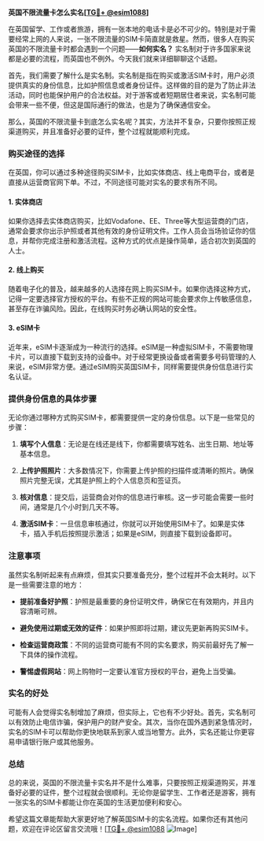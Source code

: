 **英国不限流量卡怎么实名[[TG💪+ @esim1088](https://t.me/s/esim1088)]**

在英国留学、工作或者旅游，拥有一张本地的电话卡是必不可少的。特别是对于需要经常上网的人来说，一张不限流量的SIM卡简直就是救星。然而，很多人在购买英国的不限流量卡时都会遇到一个问题——**如何实名？** 实名制对于许多国家来说都是必要的流程，而英国也不例外。今天我们就来详细聊聊这个话题。

首先，我们需要了解什么是实名制。实名制是指在购买或激活SIM卡时，用户必须提供真实的身份信息，比如护照信息或者身份证件。这样做的目的是为了防止非法活动，同时也能保护用户的合法权益。对于游客或者短期居住者来说，实名制可能会带来一些不便，但这是国际通行的做法，也是为了确保通信安全。

那么，英国的不限流量卡到底怎么实名呢？其实，方法并不复杂，只要你按照正规渠道购买，并且准备好必要的证件，整个过程就能顺利完成。

### 购买途径的选择

在英国，你可以通过多种途径购买SIM卡，比如实体商店、线上电商平台，或者是直接从运营商官网下单。不过，不同途径可能对实名的要求有所不同。

#### 1. **实体商店**
如果你选择去实体商店购买，比如Vodafone、EE、Three等大型运营商的门店，通常会要求你出示护照或者其他有效的身份证明文件。工作人员会当场验证你的信息，并帮你完成注册和激活流程。这种方式的优点是操作简单，适合初次到英国的人士。

#### 2. **线上购买**
随着电子化的普及，越来越多的人选择在网上购买SIM卡。如果你选择这种方式，记得一定要选择官方授权的平台。有些不正规的网站可能会要求你上传敏感信息，甚至存在诈骗风险。因此，在线购买时务必确认网站的安全性。

#### 3. **eSIM卡**
近年来，eSIM卡逐渐成为一种流行的选择。eSIM是一种虚拟SIM卡，不需要物理卡片，可以直接下载到支持的设备中。对于经常更换设备或者需要多号码管理的人来说，eSIM非常方便。通过eSIM购买英国SIM卡，同样需要提供身份信息进行实名认证。

### 提供身份信息的具体步骤

无论你通过哪种方式购买SIM卡，都需要提供一定的身份信息。以下是一些常见的步骤：

1. **填写个人信息**：无论是在线还是线下，你都需要填写姓名、出生日期、地址等基本信息。
   
2. **上传护照照片**：大多数情况下，你需要上传护照的扫描件或清晰的照片。确保照片完整无误，尤其是护照上的个人信息页和签证页。

3. **核对信息**：提交后，运营商会对你的信息进行审核。这一步可能会需要一些时间，通常是几个小时到几天不等。

4. **激活SIM卡**：一旦信息审核通过，你就可以开始使用SIM卡了。如果是实体卡，插入手机后按照提示激活；如果是eSIM，则直接下载到设备即可。

### 注意事项

虽然实名制听起来有点麻烦，但其实只要准备充分，整个过程并不会太耗时。以下是一些需要注意的地方：

- **提前准备好护照**：护照是最重要的身份证明文件，确保它在有效期内，并且内容清晰可辨。
  
- **避免使用过期或无效的证件**：如果护照即将过期，建议先更新再购买SIM卡。

- **检查运营商政策**：不同的运营商可能有不同的实名要求，购买前最好先了解一下具体的操作流程。

- **警惕虚假网站**：网上购物时一定要认准官方授权的平台，避免上当受骗。

### 实名的好处

可能有人会觉得实名制增加了麻烦，但实际上，它也有不少好处。首先，实名制可以有效防止电信诈骗，保护用户的财产安全。其次，当你在国外遇到紧急情况时，实名的SIM卡可以帮助你更快地联系到家人或当地警方。此外，实名还能让你更容易申请银行账户或其他服务。

### 总结

总的来说，英国的不限流量卡实名并不是什么难事，只要按照正规渠道购买，并准备好必要的证件，整个过程就会很顺利。无论你是留学生、工作者还是游客，拥有一张实名的SIM卡都能让你在英国的生活更加便利和安心。

希望这篇文章能帮助大家更好地了解英国SIM卡的实名流程。如果你还有其他问题，欢迎在评论区留言交流哦！[[TG💪+ @esim1088](https://t.me/s/esim1088) ![Image](https://i.postimg.cc/4NQfJmqS/Snipaste-2025-05-13-00-14-12.png)]